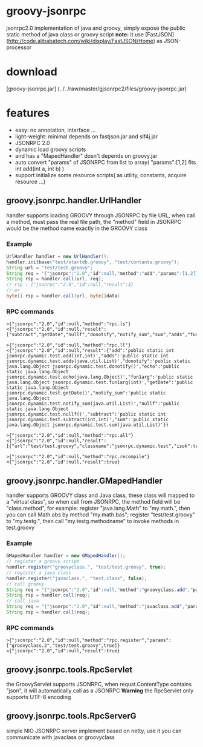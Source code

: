 groovy-jsonrpc
==============

jsonrpc2.0 implementation of java and groovy, simply expose the public static method of java class or groovy script
**note:** it use [FastJSON] (http://code.alibabatech.com/wiki/display/FastJSON/Home) as JSON-processor

# download
 [groovy-jsonrpc.jar] (../../raw/master/gjsonrpc2/files/groovy-jsonrpc.jar)

# features
* easy: no annotation, interface ...
* light-weight: minimal depends on fastjson.jar and slf4j.jar 
* JSONRPC 2.0 
* dynamic load groovy scripts
* and has a "MapedHandler" dosn't depends on groovy.jar
* auto convert "params" of JSONRPC from list to array( "params":[1,2] fits int add(int a, int b) )
* support initialize some resource scripts( as utility, constants, acquire resource ...)

## groovy.jsonrpc.handler.UrlHandler

handler supports loading GROOVY through JSONRPC by file URL, when call a method, must pass the real file path, the "method" field in JSONRPC would be the method name exactly in the GROOVY class

### Example

``` java
UrlHandler handler = new UrlHandler();
handler.initbase("test/startdb.groovy", "test/contants.groovy");
String url = "test/test.groovy";
String req = "{"jsonrpc":"2.0","id":null,"method":"add","params":[1,2]}";
String rsp = handler.call(url, req);
// rsp : {"jsonrpc":"2.0","id":null,"result":3}
// or
byte[] rsp = handler.call(url, byte[]data)
```

### RPC commands
```
>{"jsonrpc":"2.0","id":null,"method":"rpc.ls"}
<{"jsonrpc":"2.0","id":null,"result":["subtract","getDate","nullf","donotify","notify_sum","sum","adds","fun1arg","add","echo"]}

>{"jsonrpc":"2.0","id":null,"method":"rpc.ll"}
<{"jsonrpc":"2.0","id":null,"result":{"add":'public static int jsonrpc.dynamic.test.add(int,int)',"adds":'public static int jsonrpc.dynamic.test.adds(java.util.List)',"donotify":'public static java.lang.Object jsonrpc.dynamic.test.donotify()',"echo":'public static java.lang.Object jsonrpc.dynamic.test.echo(java.lang.Object)',"fun1arg":'public static java.lang.Object jsonrpc.dynamic.test.fun1arg(int)',"getDate":'public static java.lang.Object jsonrpc.dynamic.test.getDate()',"notify_sum":'public static java.lang.Object jsonrpc.dynamic.test.notify_sum(java.util.List)',"nullf":'public static java.lang.Object jsonrpc.dynamic.test.nullf()',"subtract":'public static int jsonrpc.dynamic.test.subtract(int,int)',"sum":'public static java.lang.Object jsonrpc.dynamic.test.sum(java.util.List)'}}

>{"jsonrpc":"2.0","id":null,"method":"rpc.all"}
<{"jsonrpc":"2.0","id":null,"result":[{"url":"test/test.groovy","classname":"jsonrpc.dynamic.test","isok":true,"compiletime":1363253990140,"failmsg":""}]}

>{"jsonrpc":"2.0","id":null,"method":"rpc.recompile"}
<{"jsonrpc":"2.0","id":null,"result":true}
```

## groovy.jsonrpc.handler.GMapedHandler

handler supports GROOVY class and Java class, these class will mapped to a "virtual class", so when call from JSONRPC, the method field will be "class.method", for example: register "java.lang.Math" to "my.math.", then you can call Math.abs by method "my.math.bas"; register "test/test.groovy" to "my.testg.", then call "my.testg.methodname" to invoke methods in test.groovy
### Example

``` java
GMapedHandler handler = new GMapedHandler();
// register a groovy script
handler.register("groovyclass.", "test/test.groovy", true);
// register a java class
handler.register("javaclass.", "test.class", false);
// call groovy
String req = "{"jsonrpc":"2.0","id":null,"method":"groovyclass.add","params":[1,2]}";
String rsp = handler.call(req);
// call java
String req = "{"jsonrpc":"2.0","id":null,"method":"javaclass.add","params":[1,2]}";
String rsp = handler.call(req);
```
### RPC commands
```
>{"jsonrpc":"2.0","id":null,"method":"rpc.register","params":["groovyclass.2","test/test.groovy",true]}
<{"jsonrpc":"2.0","id":null,"result":true}
```
## groovy.jsonrpc.tools.RpcServlet

the GroovyServlet supports JSONRPC, when requst.ContentType contains "json", it will automatically call as a JSONRPC 
**Warning** the RpcServlet only supports UTF-8 encoding 

## groovy.jsonrpc.tools.RpcServerG

simple NIO JSONRPC server implement based on netty, use it you can communicate with javaclass or groovyclass

